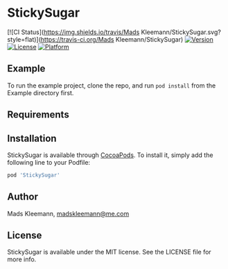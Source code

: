 # StickySugar

[![CI Status](https://img.shields.io/travis/Mads Kleemann/StickySugar.svg?style=flat)](https://travis-ci.org/Mads Kleemann/StickySugar)
[![Version](https://img.shields.io/cocoapods/v/StickySugar.svg?style=flat)](https://cocoapods.org/pods/StickySugar)
[![License](https://img.shields.io/cocoapods/l/StickySugar.svg?style=flat)](https://cocoapods.org/pods/StickySugar)
[![Platform](https://img.shields.io/cocoapods/p/StickySugar.svg?style=flat)](https://cocoapods.org/pods/StickySugar)

## Example

To run the example project, clone the repo, and run `pod install` from the Example directory first.

## Requirements

## Installation

StickySugar is available through [CocoaPods](https://cocoapods.org). To install
it, simply add the following line to your Podfile:

```ruby
pod 'StickySugar'
```

## Author

Mads Kleemann, madskleemann@me.com

## License

StickySugar is available under the MIT license. See the LICENSE file for more info.
